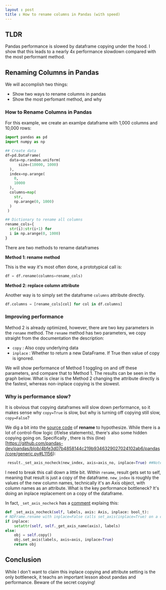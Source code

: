 ```yaml
---
layout : post
title : How to rename columns in Pandas (with speed)
---
```


## TLDR    
Pandas performance is slowed by dataframe copying under the hood. I show that this leads to a nearly 4x performance slowdown compared with the most performant method.

## Renaming Columns in Pandas

We will accomplish two things:
* Show two ways to rename columns in pandas
* Show the most perfomant method, and why

### How to Rename Columns in Pandas

For this example, we create an examlpe dataframe with 1,000 columns and 10,000 rows:

```python
import pandas as pd
import numpy as np

## Create data
df=pd.DataFrame(
  data=np.random.uniform(
      size=(10000, 1000)
  ),
  index=np.arange(
    0, 
    10000
  ),
  columns=map(
    str, 
    np.arange(0, 1000)
  )
 )

## Dictionary to rename all columns
rename_cols={
  str(i):str(i+1) for 
  i in np.arange(0, 1000)
}
```

There are two methods to rename dataframes

**Method 1: __rename__ method**

This is the way it's most often done, a prototypical call is:

```python
df = df.rename(columns=rename_cols)
```

**Method 2: replace column attribute**

Another way is to simply set the dataframe `columns` attribute directly. 

```python
df.columns = [rename_cols[col] for col in df.columns]
```

### Improving performance

Method 2 is already optimized, however, there are two key parameters in the `rename` method. The `rename` method has two parameters, we copy straight from the documentation the description:

* `copy` : Also copy underlying data
* `inplace` : Whether to return a new DataFrame. If True then value of copy is ignored.

We will show performance of Method 1 toggling on and off these parameters, and compare that to Method 1. The results can be seen in the graph below. What is clear is the Method 2 changing the attribute directly is the fastest, whereas non-inplace copying is the slowest.

### Why is performance slow?

It is obvious that copying dataframes will slow down performance, so it makes sense why `copy=True` is slow, but why is turning off copying still slow, `copy=False`?

We dig a bit into the [source code](https://github.com/pandas-dev/pandas/blob/4bfe3d07b4858144c219b9346329027024102ab6/pandas/core/generic.py#L985) of __rename__ to hypothesize. While there is a lot of control-flow logic (if/else statements), there's also some hidden copying going on. Specifically , there is this (line)[https://github.com/pandas-dev/pandas/blob/4bfe3d07b4858144c219b9346329027024102ab6/pandas/core/generic.py#L1156):

```python
 result._set_axis_nocheck(new_index, axis=axis_no, inplace=True) ##Note: result is just a reference to the dataframe
 ```
 
I need to break this call down a little bit. Within `rename`, result gets set to self, meaning that result is just a copy of the dataframe. `new_index` is roughly the values of the new column names, technically it's an Axis object, with column names as an attribute. What is the key performance bottleneck? It's doing an inplace replacement on a copy of the dataframe.

In fact, `_set_axis_nocheck` has a [comment](https://github.com/pandas-dev/pandas/blob/4bfe3d07b4858144c219b9346329027024102ab6/pandas/core/generic.py#L758) explaing this:

```python
def _set_axis_nocheck(self, labels, axis: Axis, inplace: bool_t):
# NDFrame.rename with inplace=False calls set_axis(inplace=True) on a copy.
if inplace:
    setattr(self, self._get_axis_name(axis), labels)
else:
    obj = self.copy()
    obj.set_axis(labels, axis=axis, inplace=True)
    return obj
```

## Conclusion
While I don't want to claim this inplace copying and attribute setting is the only bottleneck, it teachs an important lesson about pandas and performance. Beware of the secret copying!
           
 
